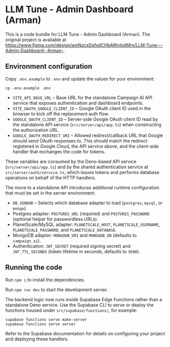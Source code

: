 
  # LLM Tune - Admin Dashboard (Arman)

  This is a code bundle for LLM Tune - Admin Dashboard (Arman). The original project is available at https://www.figma.com/design/amNzcxDsfxdCHbAWyhidMm/LLM-Tune---Admin-Dashboard--Arman-.

## Environment configuration

Copy `.env.example` to `.env` and update the values for your environment:

```
cp .env.example .env
```

- `VITE_API_BASE_URL` – Base URL for the standalone Campaign AI API service that exposes authentication and dashboard endpoints.
- `VITE_OAUTH_GOOGLE_CLIENT_ID` – Google OAuth client ID used in the browser to kick off the replacement auth flow.
- `GOOGLE_OAUTH_CLIENT_ID` – Server-side Google OAuth client ID read by the standalone API service (`src/server/api/app.ts`) when constructing the authorization URL.
- `GOOGLE_OAUTH_REDIRECT_URI` – Allowed redirect/callback URL that Google should send OAuth responses to. This should match the redirect registered in Google Cloud, the API service above, and the client-side handler that exchanges the code for tokens.

These variables are consumed by the Deno-based API service (`src/server/api/app.ts`) and by the shared authentication service at `src/server/auth/service.ts`, which issues tokens and performs database operations on behalf of the HTTP handlers.

The move to a standalone API introduces additional runtime configuration that must be set in the server environment:

- `DB_VENDOR` – Selects which database adapter to load (`postgres`, `mysql`, or `mongo`).
- Postgres adapter: `POSTGRES_URL` (required) and `POSTGRES_PASSWORD` (optional helper for passwordless URLs).
- PlanetScale/MySQL adapter: `PLANETSCALE_HOST`, `PLANETSCALE_USERNAME`, `PLANETSCALE_PASSWORD`, and `PLANETSCALE_DATABASE`.
- MongoDB adapter: `MONGODB_URI` and `MONGODB_DB` (defaults to `campaign_ai`).
- Authentication: `JWT_SECRET` (required signing secret) and `JWT_TTL_SECONDS` (token lifetime in seconds, defaults to `3600`).

## Running the code

Run `npm i` to install the dependencies.

Run `npm run dev` to start the development server.

The backend logic now runs inside Supabase Edge Functions rather than a standalone Deno service. Use the Supabase CLI to serve or deploy the functions housed under `src/supabase/functions/`, for example:

```
supabase functions serve make-server
supabase functions serve server
```

Refer to the Supabase documentation for details on configuring your project and deploying these handlers.
  
